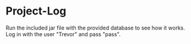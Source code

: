# Project-Log

Run the included jar file with the provided database to see how it works.
Log in with the user "Trevor" and pass "pass".

